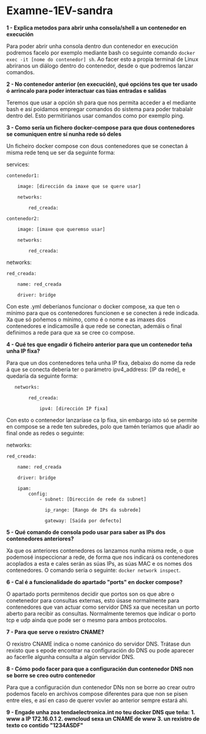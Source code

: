# Examne-1EV-sandra

**1 - Explica metodos para abrir unha consola/shell a un contenedor en execución**

Para poder abrir unha consola dentro dun contenedor en execución podremos facelo por exemplo mediante bash co seguinte comando `docker exec -it [nome do contenedor] sh`. Ao facer esto a propia terminal de Linux abriranos un diálogo dentro do contenedor, desde o que podremos lanzar comandos.

**2 - No contenedor anterior (en execución), qué opcións tes que ter usado ó arrincalo para poder interactuar cas túas entradas e salidas**

Teremos que usar a opción sh para que nos permita acceder a el mediante bash e así poidamos empregar comandos do sistema para poder trabalalr dentro del. Esto permitiríanos usar comandos como por exemplo ping.


**3 - Como sería un fichero docker-compose para que dous contenedores se comuniquen entre sí nunha rede só deles**

Un ficheiro docker compose con dous contenedores que se conectan á misma rede tenq ue ser da seguinte forma:

services: 

    contenedor1:

        image: [dirección da imaxe que se quere usar]

        networks:

            red_creada:

    contenedor2: 

        image: [imaxe que queremso usar]

        networks:

            red_creada:

    
networks:

    red_creada:

        name: red_creada

        driver: bridge

Con este .yml deberíanos funcionar o docker compose, xa que ten o mínimo para que os contenedores funcionen e se conecten á rede indicada. Xa que só poñemos o mínimo, como é o nome e as imaxes dos contenedores e indicamoslle á que rede se conectan, ademáis o final definimos a rede para que xa se cree co compose.

**4 - Qué tes que engadir ó ficheiro anterior para que un contenedor teña unha IP fixa?**

Para que un dos contenedores teña unha IP fixa, debaixo do nome da rede á que se conecta debería ter o parámetro ipv4_address: [IP da rede], e quedaría da seguinte forma:

       networks:

            red_creada:

                ipv4: [dirección IP fixa]

Con esto o contenedor lanzaríase ca Ip fixa, sin embargo isto só se permite en compose se a rede ten subredes, polo que tamén teríamos que añadir ao final onde as redes o seguinte:

networks:

    red_creada:

        name: red_creada

        driver: bridge

        ipam:
            config:
                - subnet: [Dirección de rede da subnet]

                  ip_range: [Rango de IPs da subrede] 

                  gateway: [Saída por defecto]

**5 - Qué comando de consola podo usar para saber as IPs dos contenedores anteriores?**

Xa que os anteriores contenedores os lanzamos nunha misma rede, o que podemosé inspeccionar a rede, de forma que nos indicará os contenedores acoplados a esta e cales serán as súas IPs, as súas MAC e os nomes dos contenedores. O comando sería o seguinte: `docker network inspect`.

**6 - Cal é a funcionalidade do apartado "ports" en docker compose?**

O apartado ports permitenos decidir que portos son os que abre o conetenedor para consultas externas, esto úsase normalmente para contenedores que van actuar como servidor DNS xa que necesitan un porto aberto para recibir as consultas. Normalmente teremos que indicar o porto tcp e udp ainda que pode ser o mesmo para ambos protocolos.

**7 - Para que serve o rexistro CNAME?** 

O rexistro CNAME indica o nome canónico do servidor DNS. Trátase dun rexisto que s epode encontrar na configuración do DNS ou pode aparecer ao facerlle algunha consulta a algún servidor DNS.

**8 - Cómo podo facer para que a configuración dun contenedor DNS non se borre se creo outro contenedor**

Para que a configuración dun contenedor DNs non se borre ao crear outro podemos facelo en archivos compose diferentes para que non se pisen entre eles, e así en caso de querer vovler ao anterior sempre estará ahi.

**9 - Engade unha zoa tendaelectronica.int no teu docker DNS que teña:**
**1. www a IP 172.16.0.1**
**2. owncloud sexa un CNAME de www**
**3. un rexistro de texto co contido "1234ASDF"**

